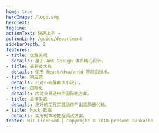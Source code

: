 ```yaml
---
home: true
heroImage: /logo.svg
heroText:  
tagline:  
actionText: 快速上手 →
actionLink: /guide/department
sidebarDepth: 2
features:
- title: 优雅美观
  details: 基于 Ant Design 体系精心设计。
- title: 最新技术栈
  details: 使用 React/dva/antd 等前沿技术。
- title: 响应式
  details: 针对不同屏幕大小设计。
- title: 国际化
  details: 内建业界通用的国际化方案。
- title: 最佳实践
  details: 良好的工程实践助你产出高质量代码。
- title: Mock 数据
  details: 实用的本地数据调试方案。
footer: MIT Licensed | Copyright © 2018-present hankaibo
---
```

